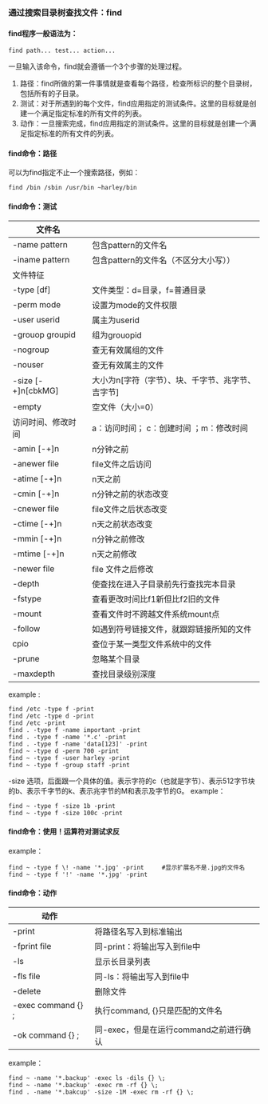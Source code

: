 ### 通过搜索目录树查找文件：find

#### find程序一般语法为：
```shell
find path... test... action...
```
一旦输入该命令，find就会遵循一个3个步骤的处理过程。
1. 路径：find所做的第一件事情就是查看每个路径，检查所标识的整个目录树，包括所有的子目录。
2. 测试：对于所遇到的每个文件，find应用指定的测试条件。这里的目标就是创建一个满足指定标准的所有文件的列表。
3. 动作：一旦搜索完成，find应用指定的测试条件。这里的目标就是创建一个满足指定标准的所有文件的列表。

#### find命令：路径
可以为find指定不止一个搜索路径，例如：
```shell
find /bin /sbin /usr/bin ~harley/bin
```

#### find命令：测试
| 文件名             |                                                   |
| ------------------ | ------------------------------------------------- |
| -name pattern      | 包含pattern的文件名                               |
| -iname pattern     | 包含pattern的文件名（不区分大小写））             |
| 文件特征           |                                                   |
| -type [df]         | 文件类型：d=目录，f=普通目录                      |
| -perm mode         | 设置为mode的文件权限                              |
| -user userid       | 属主为userid                                      |
| -grouop groupid    | 组为grouopid                                      |
| -nogroup           | 查无有效属组的文件                                |
| -nouser            | 查无有效属主的文件                                |
| -size [-+]n[cbkMG] | 大小为n[字符（字节）、块、千字节、兆字节、吉字节] |
| -empty             | 空文件（大小=0）                                  |
| 访问时间、修改时间 | a：访问时间； c：创建时间 ；m：修改时间           |
| -amin [-+]n        | n分钟之前                                         |
| -anewer file       | file文件之后访问                                  |
| -atime [-+]n       | n天之前                                           |
| -cmin [-+]n        | n分钟之前的状态改变                               |
| -cnewer file       | file文件之后状态改变                              |
| -ctime [-+]n       | n天之前状态改变                                   |
| -mmin [-+]n        | n分钟之前修改                                     |
| -mtime [-+]n       | n天之前修改                                       |
| -newer file        | file 文件之后修改                                 |
| -depth             | 使查找在进入子目录前先行查找完本目录              |
| -fstype            | 查看更改时间比f1新但比f2旧的文件                  |
| -mount             | 查看文件时不跨越文件系统mount点                   |
| -follow            | 如遇到符号链接文件，就跟踪链接所知的文件          |
| cpio               | 查位于某一类型文件系统中的文件                    |
| -prune             | 忽略某个目录                                      |
| -maxdepth          | 查找目录级别深度                                  |

example :
```shell
find /etc -type f -print
find /etc -type d -print
find /etc -print
find . -type f -name important -print
find . -type f -name '*.c' -print
find . -type f -name 'data[123]' -print
find ~ -type d -perm 700 -print
find ~ -type f -user harley -print
find ~ -type f -group staff -print
```
-size 选项，后面跟一个具体的值。表示字符的c（也就是字节）、表示512字节块的b、表示千字节的k、表示兆字节的M和表示及字节的G。
example：
```shell
find ~ -type f -size 1b -print
find ~ -type f -size 100c -print
```

#### find命令：使用！运算符对测试求反
example：
```shell
find ~ -type f \! -name '*.jpg' -print     #显示扩展名不是.jpg的文件名
find ~ -type f '!' -name '*.jpg' -print
```

#### find命令：动作
| 动作                  |                           |
| ------------------- | ------------------------- |
| -print              | 将路径名写入到标准输出               |
| -fprint file        | 同-print：将输出写入到file中       |
| -ls                 | 显示长目录列表                   |
| -fls file           | 同-ls：将输出写入到file中          |
| -delete             | 删除文件                      |
| -exec command {} \; | 执行command, {}只是匹配的文件名     |
| -ok command {} \;   | 同-exec，但是在运行command之前进行确认 |

example：
```shell
find ~ -name '*.backup' -exec ls -dils {} \;
find ~ -name '*.backup' -exec rm -rf {} \;
find . -name '*.bakcup' -size -1M -exec rm -rf {} \;
```
